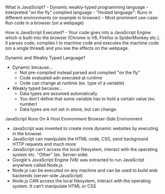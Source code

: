 What is JavaScript?
    - Dynamic weakly-typed programming language
    - Interpreted "on the fly" complied language
    - "Hosted language": Runs in different environments (or example in browser)
    - Most prominent use-case: Run code in a browser (on a webpage)

How is JavaScript Executed?
    - Your code goes into a JavaScript Engine which is built-into the browser (Chrome is V8, Firefox is SpiderMonkey etc.).  It parses code, complies t to machine code and executes the machine code (on a single thread) and you see the effects on the webpage.

Dynamic and Weakly Typed Language?
- Dynamic because...
    - Not pre-compiled instead parsed and complied "on the fly" 
    - Code evaluated adn executed at runtime
    - Code can change at runtime (ex. type of a variable)
- Weakly typed because...
    - Data types are assumed automatically 
    - You don't define that some variable has to hold a certain value (ex. number)
    - Data types are not set in stone, but can change.

JavaScript Runs On A Host Environment
Browser-Side Environment
- JavaScript was invented to create more dynamic websites by executing in the browser.
- JavaScript can manipulate the HTML code, CSS, send background HTTP requests and much more
- JavaScript can't access the local filesystem, interact with the operating system etc.
"Other" (ex. Server-side)
- Google's JavaScript Engine (V8) was extracted to run JavaScript anywhere called Node.js
- Node.js can be executed on any machine and can be used to build web backends (server-side JavaScript)
- Node.js CAN access the local filesystem, interact with the operating system.  It can't manipulate HTML or CSS